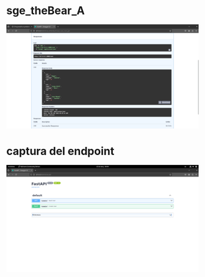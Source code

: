 # sge_theBear_A

![FastAPI Swagger UI](captura/fastApi.png)

# captura del endpoint 

![endpoint](img.png)